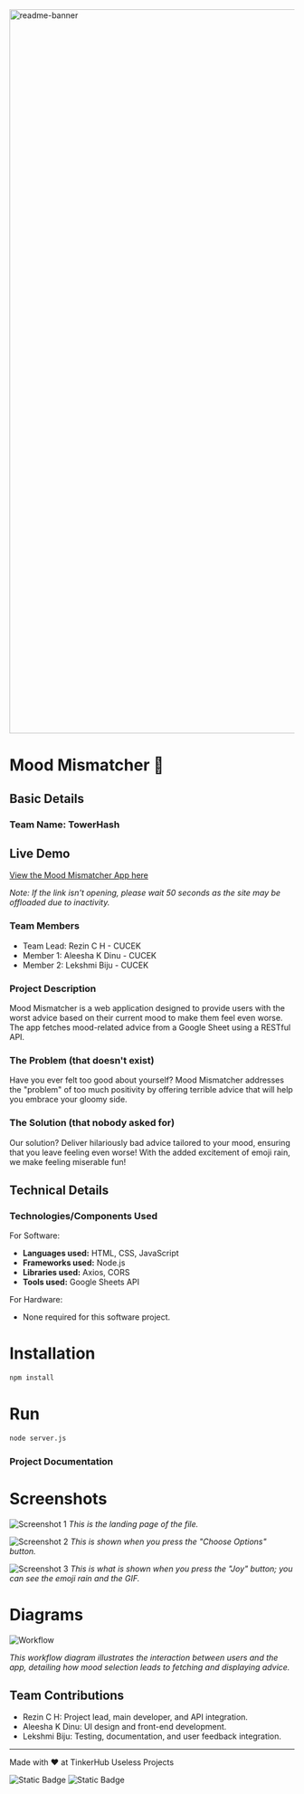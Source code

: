 <img width="1280" alt="readme-banner" src="https://github.com/user-attachments/assets/35332e92-44cb-425b-9dff-27bcf1023c6c">

# Mood Mismatcher 🎯


## Basic Details
### Team Name: TowerHash

## Live Demo
[View the Mood Mismatcher App here](https://mood-mismatcher.onrender.com)

*Note: If the link isn't opening, please wait 50 seconds as the site may be offloaded due to inactivity.*


### Team Members
- Team Lead: Rezin C H - CUCEK
- Member 1: Aleesha K Dinu - CUCEK
- Member 2: Lekshmi Biju - CUCEK

### Project Description
Mood Mismatcher is a web application designed to provide users with the worst advice based on their current mood to make them feel even worse. The app fetches mood-related advice from a Google Sheet using a RESTful API.

### The Problem (that doesn't exist)
Have you ever felt too good about yourself? Mood Mismatcher addresses the "problem" of too much positivity by offering terrible advice that will help you embrace your gloomy side.

### The Solution (that nobody asked for)
Our solution? Deliver hilariously bad advice tailored to your mood, ensuring that you leave feeling even worse! With the added excitement of emoji rain, we make feeling miserable fun!

## Technical Details
### Technologies/Components Used
For Software:
- **Languages used:** HTML, CSS, JavaScript
- **Frameworks used:** Node.js
- **Libraries used:** Axios, CORS
- **Tools used:** Google Sheets API

For Hardware:
- None required for this software project.


# Installation
```bash
npm install
```
# Run
```bash
node server.js
```

### Project Documentation


# Screenshots
![Screenshot 1](https://imgur.com/V8J9x0s.png)
*This is the landing page of the file.*

![Screenshot 2](https://imgur.com/ylCqkIA.png)
*This is shown when you press the "Choose Options" button.*

![Screenshot 3](https://imgur.com/ebRZ7yY.png)
*This is what is shown when you press the "Joy" button; you can see the emoji rain and the GIF.*

# Diagrams
![Workflow](https://imgur.com/ZI83Yoj.png)

*This workflow diagram illustrates the interaction between users and the app, detailing how mood selection leads to fetching and displaying advice.*

## Team Contributions
- Rezin C H: Project lead, main developer, and API integration.
- Aleesha K Dinu: UI design and front-end development.
- Lekshmi Biju: Testing, documentation, and user feedback integration.

---
Made with ❤️ at TinkerHub Useless Projects 

![Static Badge](https://img.shields.io/badge/TinkerHub-24?color=%23000000&link=https%3A%2F%2Fwww.tinkerhub.org%2F)
![Static Badge](https://img.shields.io/badge/UselessProject--24-24?link=https%3A%2F%2Fwww.tinkerhub.org%2Fevents%2FQ2Q1TQKX6Q%2FUseless%2520Projects)
